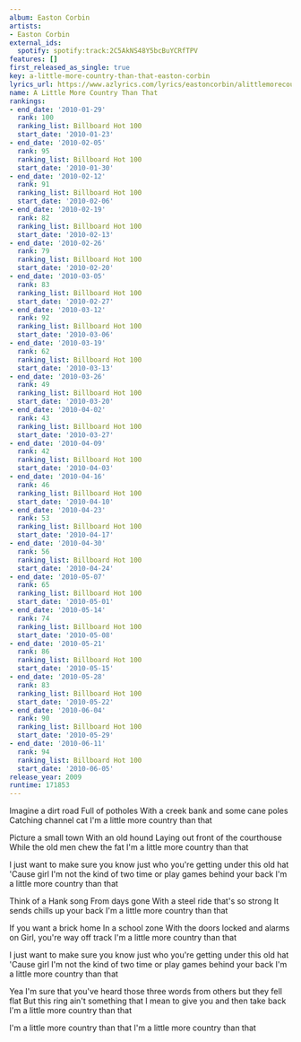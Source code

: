 ```yaml
---
album: Easton Corbin
artists:
- Easton Corbin
external_ids:
  spotify: spotify:track:2C5AkNS48Y5bcBuYCRfTPV
features: []
first_released_as_single: true
key: a-little-more-country-than-that-easton-corbin
lyrics_url: https://www.azlyrics.com/lyrics/eastoncorbin/alittlemorecountrythanthat.html
name: A Little More Country Than That
rankings:
- end_date: '2010-01-29'
  rank: 100
  ranking_list: Billboard Hot 100
  start_date: '2010-01-23'
- end_date: '2010-02-05'
  rank: 95
  ranking_list: Billboard Hot 100
  start_date: '2010-01-30'
- end_date: '2010-02-12'
  rank: 91
  ranking_list: Billboard Hot 100
  start_date: '2010-02-06'
- end_date: '2010-02-19'
  rank: 82
  ranking_list: Billboard Hot 100
  start_date: '2010-02-13'
- end_date: '2010-02-26'
  rank: 79
  ranking_list: Billboard Hot 100
  start_date: '2010-02-20'
- end_date: '2010-03-05'
  rank: 83
  ranking_list: Billboard Hot 100
  start_date: '2010-02-27'
- end_date: '2010-03-12'
  rank: 92
  ranking_list: Billboard Hot 100
  start_date: '2010-03-06'
- end_date: '2010-03-19'
  rank: 62
  ranking_list: Billboard Hot 100
  start_date: '2010-03-13'
- end_date: '2010-03-26'
  rank: 49
  ranking_list: Billboard Hot 100
  start_date: '2010-03-20'
- end_date: '2010-04-02'
  rank: 43
  ranking_list: Billboard Hot 100
  start_date: '2010-03-27'
- end_date: '2010-04-09'
  rank: 42
  ranking_list: Billboard Hot 100
  start_date: '2010-04-03'
- end_date: '2010-04-16'
  rank: 46
  ranking_list: Billboard Hot 100
  start_date: '2010-04-10'
- end_date: '2010-04-23'
  rank: 53
  ranking_list: Billboard Hot 100
  start_date: '2010-04-17'
- end_date: '2010-04-30'
  rank: 56
  ranking_list: Billboard Hot 100
  start_date: '2010-04-24'
- end_date: '2010-05-07'
  rank: 65
  ranking_list: Billboard Hot 100
  start_date: '2010-05-01'
- end_date: '2010-05-14'
  rank: 74
  ranking_list: Billboard Hot 100
  start_date: '2010-05-08'
- end_date: '2010-05-21'
  rank: 86
  ranking_list: Billboard Hot 100
  start_date: '2010-05-15'
- end_date: '2010-05-28'
  rank: 83
  ranking_list: Billboard Hot 100
  start_date: '2010-05-22'
- end_date: '2010-06-04'
  rank: 90
  ranking_list: Billboard Hot 100
  start_date: '2010-05-29'
- end_date: '2010-06-11'
  rank: 94
  ranking_list: Billboard Hot 100
  start_date: '2010-06-05'
release_year: 2009
runtime: 171853
---
```

Imagine a dirt road
Full of potholes
With a creek bank and some cane poles
Catching channel cat
I'm a little more country than that

Picture a small town
With an old hound
Laying out front of the courthouse
While the old men chew the fat
I'm a little more country than that

I just want to make sure you know just who you're getting under this old hat
'Cause girl I'm not the kind of two time or play games behind your back
I'm a little more country than that

Think of a Hank song
From days gone
With a steel ride that's so strong
It sends chills up your back
I'm a little more country than that

If you want a brick home
In a school zone
With the doors locked and alarms on
Girl, you're way off track
I'm a little more country than that

I just want to make sure you know just who you're getting under this old hat
'Cause girl I'm not the kind of two time or play games behind your back
I'm a little more country than that

Yea I'm sure that you've heard those three words from others but they fell flat
But this ring ain't something that I mean to give you and then take back
I'm a little more country than that

I'm a little more country than that
I'm a little more country than that
